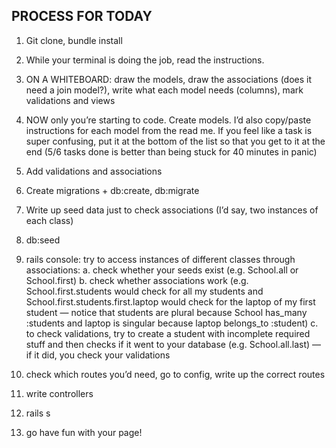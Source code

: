 ## PROCESS FOR TODAY ##

1. Git clone, bundle install
2. While your terminal is doing the job, read the instructions.
3. ON A WHITEBOARD: draw the models, draw the associations (does it need a join model?), write what each model needs (columns), mark validations and views

4. NOW only you’re starting to code. Create models. I’d also copy/paste instructions for each model from the read me. If you feel like a task is super confusing, put it at the bottom of the list so that you get to it at the end (5/6 tasks done is better than being stuck for 40 minutes in panic)

5. Add validations and associations

6. Create migrations + db:create, db:migrate

7. Write up seed data just to check associations (I’d say, two instances of each class)
8. db:seed 

9. rails console: try to access instances of different classes through associations:
  a. check whether your seeds exist (e.g. School.all or School.first)
  b. check whether associations work (e.g. School.first.students would check for all my students and School.first.students.first.laptop would check for the laptop of my first student — notice that students are plural because School has_many :students and laptop is singular because laptop belongs_to :student)
  c. to check validations, try to create a student with incomplete required stuff and then checks if it went to your database (e.g. School.all.last) — if it did, you check your validations
10. check which routes you’d need, go to config, write up the correct routes
11. write controllers
12. rails s
13. go have fun with your page!
